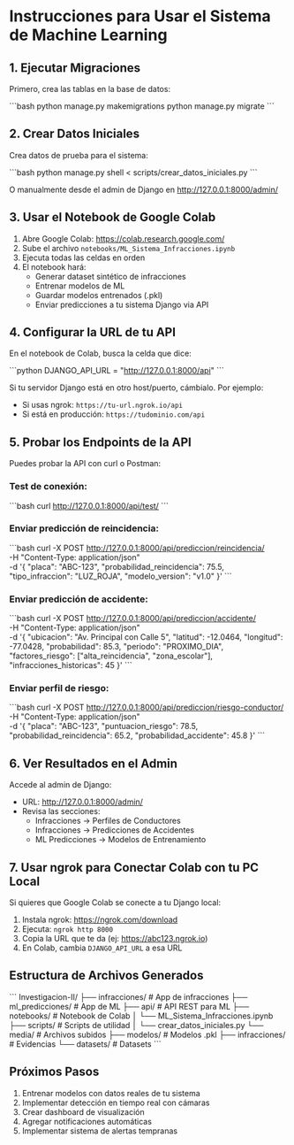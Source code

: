 # Instrucciones para Usar el Sistema de Machine Learning

## 1. Ejecutar Migraciones

Primero, crea las tablas en la base de datos:

\`\`\`bash
python manage.py makemigrations
python manage.py migrate
\`\`\`

## 2. Crear Datos Iniciales

Crea datos de prueba para el sistema:

\`\`\`bash
python manage.py shell < scripts/crear_datos_iniciales.py
\`\`\`

O manualmente desde el admin de Django en http://127.0.0.1:8000/admin/

## 3. Usar el Notebook de Google Colab

1. Abre Google Colab: https://colab.research.google.com/
2. Sube el archivo `notebooks/ML_Sistema_Infracciones.ipynb`
3. Ejecuta todas las celdas en orden
4. El notebook hará:
   - Generar dataset sintético de infracciones
   - Entrenar modelos de ML
   - Guardar modelos entrenados (.pkl)
   - Enviar predicciones a tu sistema Django via API

## 4. Configurar la URL de tu API

En el notebook de Colab, busca la celda que dice:

\`\`\`python
DJANGO_API_URL = "http://127.0.0.1:8000/api"
\`\`\`

Si tu servidor Django está en otro host/puerto, cámbialo. Por ejemplo:
- Si usas ngrok: `https://tu-url.ngrok.io/api`
- Si está en producción: `https://tudominio.com/api`

## 5. Probar los Endpoints de la API

Puedes probar la API con curl o Postman:

### Test de conexión:
\`\`\`bash
curl http://127.0.0.1:8000/api/test/
\`\`\`

### Enviar predicción de reincidencia:
\`\`\`bash
curl -X POST http://127.0.0.1:8000/api/prediccion/reincidencia/ \
  -H "Content-Type: application/json" \
  -d '{
    "placa": "ABC-123",
    "probabilidad_reincidencia": 75.5,
    "tipo_infraccion": "LUZ_ROJA",
    "modelo_version": "v1.0"
  }'
\`\`\`

### Enviar predicción de accidente:
\`\`\`bash
curl -X POST http://127.0.0.1:8000/api/prediccion/accidente/ \
  -H "Content-Type: application/json" \
  -d '{
    "ubicacion": "Av. Principal con Calle 5",
    "latitud": -12.0464,
    "longitud": -77.0428,
    "probabilidad": 85.3,
    "periodo": "PROXIMO_DIA",
    "factores_riesgo": ["alta_reincidencia", "zona_escolar"],
    "infracciones_historicas": 45
  }'
\`\`\`

### Enviar perfil de riesgo:
\`\`\`bash
curl -X POST http://127.0.0.1:8000/api/prediccion/riesgo-conductor/ \
  -H "Content-Type: application/json" \
  -d '{
    "placa": "ABC-123",
    "puntuacion_riesgo": 78.5,
    "probabilidad_reincidencia": 65.2,
    "probabilidad_accidente": 45.8
  }'
\`\`\`

## 6. Ver Resultados en el Admin

Accede al admin de Django:
- URL: http://127.0.0.1:8000/admin/
- Revisa las secciones:
  - Infracciones → Perfiles de Conductores
  - Infracciones → Predicciones de Accidentes
  - ML Predicciones → Modelos de Entrenamiento

## 7. Usar ngrok para Conectar Colab con tu PC Local

Si quieres que Google Colab se conecte a tu Django local:

1. Instala ngrok: https://ngrok.com/download
2. Ejecuta: `ngrok http 8000`
3. Copia la URL que te da (ej: https://abc123.ngrok.io)
4. En Colab, cambia `DJANGO_API_URL` a esa URL

## Estructura de Archivos Generados

\`\`\`
Investigacion-II/
├── infracciones/          # App de infracciones
├── ml_predicciones/       # App de ML
├── api/                   # API REST para ML
├── notebooks/             # Notebook de Colab
│   └── ML_Sistema_Infracciones.ipynb
├── scripts/               # Scripts de utilidad
│   └── crear_datos_iniciales.py
└── media/                 # Archivos subidos
    ├── modelos/           # Modelos .pkl
    ├── infracciones/      # Evidencias
    └── datasets/          # Datasets
\`\`\`

## Próximos Pasos

1. Entrenar modelos con datos reales de tu sistema
2. Implementar detección en tiempo real con cámaras
3. Crear dashboard de visualización
4. Agregar notificaciones automáticas
5. Implementar sistema de alertas tempranas
